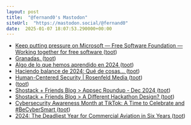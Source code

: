 ```yaml
---
layout: post
title:  "@fernand0's Mastodon"
siteUrl:  "https://mastodon.social/@fernand0"
date:  2025-01-07 18:07:53.290000+00:00
---
```

*  [Keep putting pressure on Microsoft — Free Software Foundation — Working together for free software ](https://www.fsf.org/blogs/community/keep-putting-pressure-on-microsof) ([toot](https://mastodon.social/@fernand0/113788405236476749))
*  [Granadas. ](https://avecesunafoto.wordpress.com/2025/01/07/granadas) ([toot](https://mastodon.social/@fernand0/113788265586471928))
*  [Algo de lo que hemos aprendido en 2024 ](https://blog.agirregabiria.net/2024/12/todo-lo-que-hemos-aprendido-en-2024.htm) ([toot](https://mastodon.social/@fernand0/113788243867889532))
*  [Haciendo balance de 2024: Qué de cosas... ](https://www.elladodelmal.com/2024/12/haciendo-balance-de-2024-que-de-cosas.htm) ([toot](https://mastodon.social/@fernand0/113787946432891799))
*  [Human-Centered Security \| Rosenfeld Media ](https://rosenfeldmedia.com/books/human-centered-security) ([toot](https://mastodon.social/@fernand0/113787866372733902))
*  [ ](https://mastodon.social/@vrruiz) ([toot](https://mastodon.social/@fernand0/113787509368209454))
*  [Shostack + Friends Blog > Appsec Roundup - Dec 2024 ](https://shostack.org/blog/appsec-roundup-dec-2024) ([toot](https://mastodon.social/@fernand0/113787070173956164))
*  [Shostack + Friends Blog > A Different Hackathon Design? ](https://shostack.org/blog/a-different-hackathon-design) ([toot](https://mastodon.social/@fernand0/113786892599723725))
*  [Cybersecurity Awareness Month at TikTok: A Time to Celebrate and #BeCyberSmart ](https://newsroom.tiktok.com/en-us/cybersecurity-awareness-month-at-tikto) ([toot](https://mastodon.social/@fernand0/113786581300987859))
*  [2024: The Deadliest Year for Commercial Aviation in Six Years ](https://aeroxplorer.com/articles/2024-the-deadliest-year-for-commercial-aviation-in-six-years.ph) ([toot](https://mastodon.social/@fernand0/113786378575953027))
